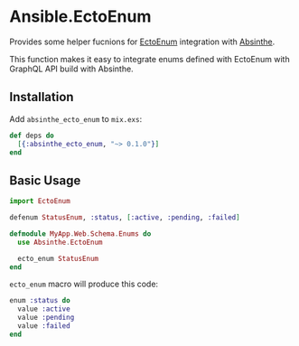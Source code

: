 # Ansible.EctoEnum

Provides some helper fucnions for [EctoEnum](https://github.com/gjaldon/ecto_enum)
integration with [Absinthe](https://github.com/absinthe-graphql/absinthe).

This function makes it easy to integrate enums defined with EctoEnum
with GraphQL API build with Absinthe.

## Installation

Add `absinthe_ecto_enum` to `mix.exs`:

```elixir
def deps do
  [{:absinthe_ecto_enum, "~> 0.1.0"}]
end
```

## Basic Usage

```elixir
import EctoEnum

defenum StatusEnum, :status, [:active, :pending, :failed]
```

```elixir
defmodule MyApp.Web.Schema.Enums do
  use Absinthe.EctoEnum

  ecto_enum StatusEnum
end
```

`ecto_enum` macro will produce this code:

```elixir
enum :status do
  value :active
  value :pending
  value :failed
end
```
